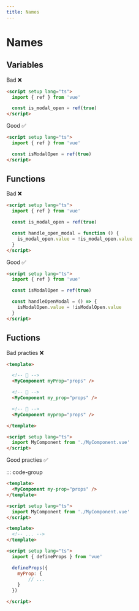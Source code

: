 ```yaml
---
title: Names
---
```


# Names

## Variables

Bad :x:

```html
<script setup lang="ts">
  import { ref } from 'vue'

  const is_modal_open = ref(true)
</script>
```

Good :white_check_mark:

```html
<script setup lang="ts">
  import { ref } from 'vue'

  const isModalOpen = ref(true)
</script>
```

## Functions

Bad :x:

```html
<script setup lang="ts">
  import { ref } from 'vue'

  const is_modal_open = ref(true)

  const handle_open_modal = function () {
    is_modal_open.value = !is_modal_open.value
  }
</script>
```

Good :white_check_mark:

```html
<script setup lang="ts">
  import { ref } from 'vue'

  const isModalOpen = ref(true)

  const handleOpenModal = () => {
    isModalOpen.value = !isModalOpen.value
  }
</script>
```

## Fuctions

Bad practies :x:

```html
<template>

  <!-- 💩 -->
  <MyComponent myProp="props" />

  <!-- 💩 -->
  <MyComponent my_prop="props" />

  <!-- 💩 -->
  <MyComponent myprop="props" />

</template>

<script setup lang="ts">
  import MyComponent from './MyComponent.vue'
</script>
```

Good practies :white_check_mark:


::: code-group 

```html [App.vue]
<template>
  <MyComponent my-prop="props" />
</template>

<script setup lang="ts">
  import MyComponent from './MyComponent.vue'
</script>
```


```html [MyComponent.vue]
<template>
  <!-- ... -->
</template>

<script setup lang="ts">
  import { defineProps } from 'vue'

  defineProps({
    myProp: {
        // ...
    }
  })

</script>
```
